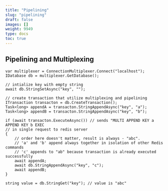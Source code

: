 ```yaml
---
title: "Pipelining"
slug: "pipelining"
draft: false
images: []
weight: 9949
type: docs
toc: true
---
```


## Pipelining and Multiplexing
    var multiplexer = ConnectionMultiplexer.Connect("localhost");
    IDatabase db = multiplexer.GetDatabase();
    
    // intialize key with empty string
    await db.StringSetAsync("key", "");
    
    // create transaction that utilize multiplexing and pipelining
    ITransaction transacton = db.CreateTransaction();
    Task<long> appendA = transacton.StringAppendAsync("key", "a");
    Task<long> appendB = transacton.StringAppendAsync("key", "b");
                
    if (await transacton.ExecuteAsync()) // sends "MULTI APPEND KEY a APPEND KEY b EXEC
    // in single request to redis server
    {
        // order here doesn't matter, result is always - "abc". 
        // 'a' and 'b' append always together in isolation of other Redis commands
        // 'c' appends to "ab" because transaction is already executed successfully
        await appendA;
        await db.StringAppendAsync("key", "c");
        await appendB;
    }
                
    string value = db.StringGet("key"); // value is "abc"

